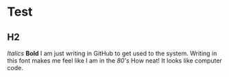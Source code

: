 # Test # 
## H2 ##
*Italics*
**Bold**
I am just writing in GitHub to get used to the system. Writing in this font makes me feel like I am in the *80's* How neat! It looks like computer code.
 
